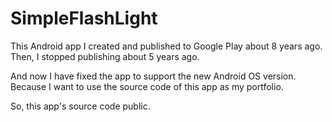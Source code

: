 # SimpleFlashLight

This Android app I created and published to Google Play about 8 years ago.
Then, I stopped publishing about 5 years ago.

And now I have fixed the app to support the new Android OS version.
Because I want to use the source code of this app as my portfolio.

So, this app's source code public.
